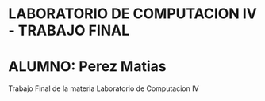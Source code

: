 # LABORATORIO DE COMPUTACION IV - TRABAJO FINAL
# ALUMNO: Perez Matias
Trabajo Final de la materia Laboratorio de Computacion IV
